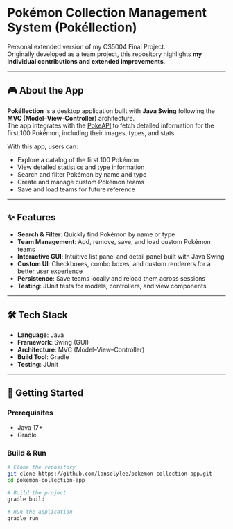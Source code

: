 # Pokémon Collection Management System (Pokéllection)

Personal extended version of my CS5004 Final Project.  
Originally developed as a team project, this repository highlights **my individual contributions and extended improvements**.

---

## 🎮 About the App
**Pokéllection** is a desktop application built with **Java Swing** following the **MVC (Model–View–Controller)** architecture.  
The app integrates with the [PokeAPI](https://pokeapi.co/) to fetch detailed information for the first 100 Pokémon, including their images, types, and stats.

With this app, users can:
- Explore a catalog of the first 100 Pokémon  
- View detailed statistics and type information  
- Search and filter Pokémon by name and type  
- Create and manage custom Pokémon teams  
- Save and load teams for future reference  

---

## ✨ Features
- **Search & Filter**: Quickly find Pokémon by name or type  
- **Team Management**: Add, remove, save, and load custom Pokémon teams  
- **Interactive GUI**: Intuitive list panel and detail panel built with Java Swing  
- **Custom UI**: Checkboxes, combo boxes, and custom renderers for a better user experience  
- **Persistence**: Save teams locally and reload them across sessions  
- **Testing**: JUnit tests for models, controllers, and view components  

---

## 🛠️ Tech Stack
- **Language**: Java  
- **Framework**: Swing (GUI)  
- **Architecture**: MVC (Model–View–Controller)  
- **Build Tool**: Gradle  
- **Testing**: JUnit  

---

## 🚀 Getting Started

### Prerequisites
- Java 17+  
- Gradle  

### Build & Run
```bash
# Clone the repository
git clone https://github.com/lanselylee/pokemon-collection-app.git
cd pokemon-collection-app

# Build the project
gradle build

# Run the application
gradle run
